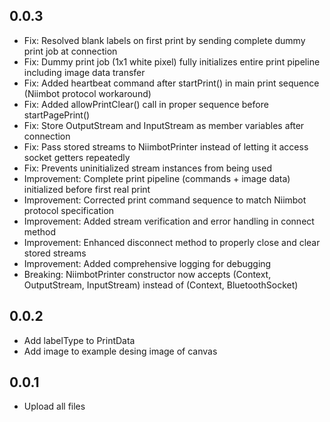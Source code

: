 ## 0.0.3

* Fix: Resolved blank labels on first print by sending complete dummy print job at connection
* Fix: Dummy print job (1x1 white pixel) fully initializes entire print pipeline including image data transfer
* Fix: Added heartbeat command after startPrint() in main print sequence (Niimbot protocol workaround)
* Fix: Added allowPrintClear() call in proper sequence before startPagePrint()
* Fix: Store OutputStream and InputStream as member variables after connection
* Fix: Pass stored streams to NiimbotPrinter instead of letting it access socket getters repeatedly
* Fix: Prevents uninitialized stream instances from being used
* Improvement: Complete print pipeline (commands + image data) initialized before first real print
* Improvement: Corrected print command sequence to match Niimbot protocol specification
* Improvement: Added stream verification and error handling in connect method
* Improvement: Enhanced disconnect method to properly close and clear stored streams
* Improvement: Added comprehensive logging for debugging
* Breaking: NiimbotPrinter constructor now accepts (Context, OutputStream, InputStream) instead of (Context, BluetoothSocket)

## 0.0.2

* Add labelType to PrintData
* Add image to example desing image of canvas

## 0.0.1

* Upload all files
